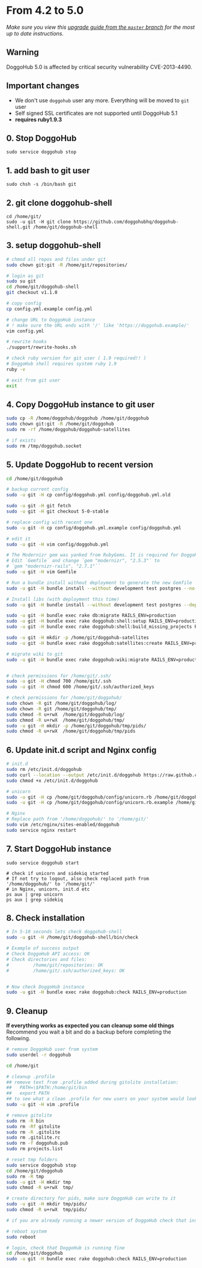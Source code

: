 # From 4.2 to 5.0
*Make sure you view this [upgrade guide from the `master` branch](../../../master/doc/update/4.2-to-5.0.md) for the most up to date instructions.*

## Warning

DoggoHub 5.0 is affected by critical security vulnerability CVE-2013-4490.

## Important changes

- We don't use `doggohub` user any more. Everything will be moved to `git` user
- Self signed SSL certificates are not supported until DoggoHub 5.1
- **requires ruby1.9.3**

## 0. Stop DoggoHub

    sudo service doggohub stop

## 1. add bash to git user

```
sudo chsh -s /bin/bash git
```

## 2. git clone doggohub-shell

```
cd /home/git/
sudo -u git -H git clone https://github.com/doggohubhq/doggohub-shell.git /home/git/doggohub-shell
```

## 3. setup doggohub-shell

```bash
# chmod all repos and files under git
sudo chown git:git -R /home/git/repositories/

# login as git
sudo su git
cd /home/git/doggohub-shell
git checkout v1.1.0

# copy config
cp config.yml.example config.yml

# change URL to DoggoHub instance
# ! make sure the URL ends with '/' like 'https://doggohub.example/'
vim config.yml

# rewrite hooks
./support/rewrite-hooks.sh

# check ruby version for git user ( 1.9 required!! )
# DoggoHub shell requires system ruby 1.9
ruby -v

# exit from git user
exit
```

## 4. Copy DoggoHub instance to git user

```bash
sudo cp -R /home/doggohub/doggohub /home/git/doggohub
sudo chown git:git -R /home/git/doggohub
sudo rm -rf /home/doggohub/doggohub-satellites

# if exists
sudo rm /tmp/doggohub.socket
```

## 5. Update DoggoHub to recent version

```bash
cd /home/git/doggohub

# backup current config
sudo -u git -H cp config/doggohub.yml config/doggohub.yml.old

sudo -u git -H git fetch
sudo -u git -H git checkout 5-0-stable

# replace config with recent one
sudo -u git -H cp config/doggohub.yml.example config/doggohub.yml

# edit it
sudo -u git -H vim config/doggohub.yml

# The Modernizr gem was yanked from RubyGems. It is required for DoggoHub >= 2.8.0
# Edit `Gemfile` and change `gem "modernizr", "2.5.3"` to
# `gem "modernizr-rails", "2.7.1"``
sudo -u git -H vim Gemfile

# Run a bundle install without deployment to generate the new Gemfile
sudo -u git -H bundle install --without development test postgres --no-deployment

# Install libs (with deployment this time)
sudo -u git -H bundle install --without development test postgres --deployment

sudo -u git -H bundle exec rake db:migrate RAILS_ENV=production
sudo -u git -H bundle exec rake doggohub:shell:setup RAILS_ENV=production
sudo -u git -H bundle exec rake doggohub:shell:build_missing_projects RAILS_ENV=production

sudo -u git -H mkdir -p /home/git/doggohub-satellites
sudo -u git -H bundle exec rake doggohub:satellites:create RAILS_ENV=production

# migrate wiki to git
sudo -u git -H bundle exec rake doggohub:wiki:migrate RAILS_ENV=production


# check permissions for /home/git/.ssh/
sudo -u git -H chmod 700 /home/git/.ssh
sudo -u git -H chmod 600 /home/git/.ssh/authorized_keys

# check permissions for /home/git/doggohub/
sudo chown -R git /home/git/doggohub/log/
sudo chown -R git /home/git/doggohub/tmp/
sudo chmod -R u+rwX  /home/git/doggohub/log/
sudo chmod -R u+rwX  /home/git/doggohub/tmp/
sudo -u git -H mkdir -p /home/git/doggohub/tmp/pids/
sudo chmod -R u+rwX  /home/git/doggohub/tmp/pids

```

## 6. Update init.d script and Nginx config

```bash
# init.d
sudo rm /etc/init.d/doggohub
sudo curl --location --output /etc/init.d/doggohub https://raw.github.com/doggohubhq/doggohub-recipes/5-0-stable/init.d/doggohub
sudo chmod +x /etc/init.d/doggohub

# unicorn
sudo -u git -H cp /home/git/doggohub/config/unicorn.rb /home/git/doggohub/config/unicorn.rb.old
sudo -u git -H cp /home/git/doggohub/config/unicorn.rb.example /home/git/doggohub/config/unicorn.rb

# Nginx
# Replace path from '/home/doggohub/' to '/home/git/'
sudo vim /etc/nginx/sites-enabled/doggohub
sudo service nginx restart

```

## 7. Start DoggoHub instance

```
sudo service doggohub start

# check if unicorn and sidekiq started
# If not try to logout, also check replaced path from '/home/doggohub/' to '/home/git/'
# in Nginx, unicorn, init.d etc
ps aux | grep unicorn
ps aux | grep sidekiq

```

## 8. Check installation


```bash
# In 5-10 seconds lets check doggohub-shell
sudo -u git -H /home/git/doggohub-shell/bin/check

# Example of success output
# Check DoggoHub API access: OK
# Check directories and files:
#         /home/git/repositories: OK
#         /home/git/.ssh/authorized_keys: OK


# Now check DoggoHub instance
sudo -u git -H bundle exec rake doggohub:check RAILS_ENV=production

```

## 9. Cleanup

**If everything works as expected you can cleanup some old things**
Recommend you wait a bit and do a backup before completing the following.

```bash
# remove DoggoHub user from system
sudo userdel -r doggohub

cd /home/git

# cleanup .profile
## remove text from .profile added during gitolite installation:
##   PATH=\$PATH:/home/git/bin
##   export PATH
## to see what a clean .profile for new users on your system would look like see /etc/skel/.profile
sudo -u git -H vim .profile

# remove gitolite
sudo rm -R bin
sudo rm -Rf gitolite
sudo rm -R .gitolite
sudo rm .gitolite.rc
sudo rm -f doggohub.pub
sudo rm projects.list

# reset tmp folders
sudo service doggohub stop
cd /home/git/doggohub
sudo rm -R tmp
sudo -u git -H mkdir tmp
sudo chmod -R u+rwX  tmp/

# create directory for pids, make sure DoggoHub can write to it
sudo -u git -H mkdir tmp/pids/
sudo chmod -R u+rwX  tmp/pids/

# if you are already running a newer version of DoggoHub check that installation guide for other tmp folders you need to create

# reboot system
sudo reboot

# login, check that DoggoHub is running fine
cd /home/git/doggohub
sudo -u git -H bundle exec rake doggohub:check RAILS_ENV=production
```
